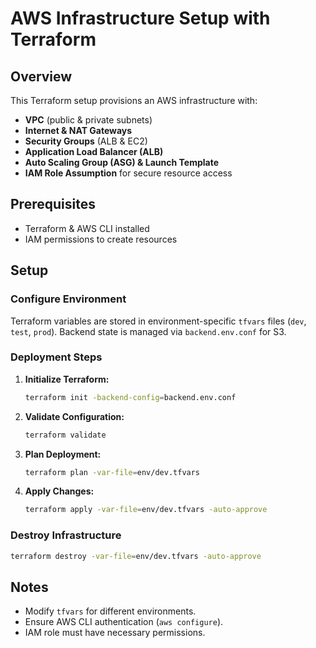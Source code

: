 # AWS Infrastructure Setup with Terraform

## Overview
This Terraform setup provisions an AWS infrastructure with:
- **VPC** (public & private subnets)
- **Internet & NAT Gateways**
- **Security Groups** (ALB & EC2)
- **Application Load Balancer (ALB)**
- **Auto Scaling Group (ASG) & Launch Template**
- **IAM Role Assumption** for secure resource access

## Prerequisites
- Terraform & AWS CLI installed
- IAM permissions to create resources

## Setup
### Configure Environment
Terraform variables are stored in environment-specific `tfvars` files (`dev`, `test`, `prod`). Backend state is managed via `backend.env.conf` for S3.

### Deployment Steps
1. **Initialize Terraform:**
   ```sh
   terraform init -backend-config=backend.env.conf
   ```
2. **Validate Configuration:**
   ```sh
   terraform validate
   ```
3. **Plan Deployment:**
   ```sh
   terraform plan -var-file=env/dev.tfvars
   ```
4. **Apply Changes:**
   ```sh
   terraform apply -var-file=env/dev.tfvars -auto-approve
   ```

### Destroy Infrastructure
```sh
terraform destroy -var-file=env/dev.tfvars -auto-approve
```

## Notes
- Modify `tfvars` for different environments.
- Ensure AWS CLI authentication (`aws configure`).
- IAM role must have necessary permissions.

